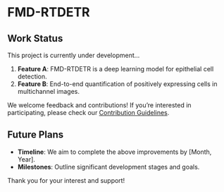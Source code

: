 # FMD-RTDETR

## Work Status  

This project is currently under development...

1. **Feature A**: FMD-RTDETR is a deep learning model for epithelial cell detection.  
2. **Feature B**: End-to-end quantification of positively expressing cells in multichannel images.  


We welcome feedback and contributions! If you’re interested in participating, please check our [Contribution Guidelines](link).  

## Future Plans  

- **Timeline**: We aim to complete the above improvements by [Month, Year].  
- **Milestones**: Outline significant development stages and goals.  

Thank you for your interest and support!
